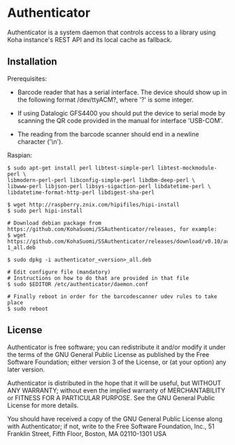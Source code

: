 # Authenticator

Authenticator is a system daemon that controls access to a library
using Koha instance's REST API and its local cache as fallback.

## Installation

Prerequisites:

* Barcode reader that has a serial interface. The device should show
up in the following format /dev/ttyACM?, where '?' is some integer.

* If using Datalogic GFS4400 you should put the device to serial mode by
scanning the QR code provided in the manual for interface 'USB-COM'.

* The reading from the barcode scanner should end in a newline
character ('\n').

Raspian:
```
$ sudo apt-get install perl libtest-simple-perl libtest-mockmodule-perl \
libmodern-perl-perl libconfig-simple-perl libdbm-deep-perl \
libwww-perl libjson-perl libsys-sigaction-perl libdatetime-perl \
libdatetime-format-http-perl libdigest-sha-perl

$ wget http://raspberry.znix.com/hipifiles/hipi-install
$ sudo perl hipi-install

# Download debian package from https://github.com/KohaSuomi/SSAuthenticator/releases, for example:
$ wget https://github.com/KohaSuomi/SSAuthenticator/releases/download/v0.10/authenticator_0.10-1_all.deb

$ sudo dpkg -i authenticator_<version>_all.deb

# Edit configure file (mandatory)
# Instructions on how to do that are provided in that file
$ sudo $EDITOR /etc/authenticator/daemon.conf

# Finally reboot in order for the barcodescanner udev rules to take place
$ sudo reboot
```
## License

Authenticator is free software; you can redistribute it and/or modify
it under the terms of the GNU General Public License as published by
the Free Software Foundation; either version 3 of the License, or (at
your option) any later version.

Authenticator is distributed in the hope that it will be useful, but
WITHOUT ANY WARRANTY; without even the implied warranty of
MERCHANTABILITY or FITNESS FOR A PARTICULAR PURPOSE.  See the GNU
General Public License for more details.

You should have received a copy of the GNU General Public License
along with Authenticator; if not, write to the Free Software
Foundation, Inc., 51 Franklin Street, Fifth Floor, Boston, MA
02110-1301 USA
